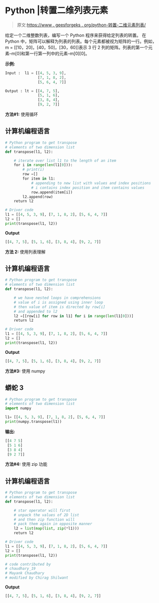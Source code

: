 # Python |转置二维列表元素

> 原文:[https://www . geesforgeks . org/python-转置-二维元素列表/](https://www.geeksforgeeks.org/python-transpose-elements-of-two-dimensional-list/)

给定一个二维整数列表，编写一个 Python 程序来获得给定列表的转置。
在 Python 中，矩阵可以解释为列表的列表。每个元素都被视为矩阵的一行。例如，m = [[10，20]，[40，50]，[30，60]]表示 3 行 2 列的矩阵。列表的第一个元素–m[0]和第一行第一列中的元素–m[0][0]。

**示例:**

```py
Input :  l1 = [[4, 5, 3, 9],
               [7, 1, 8, 2],
               [5, 6, 4, 7]]

Output : lt = [[4, 7, 5],
               [5, 1, 6],
               [3, 8, 4],
               [9, 2, 7]]
```

**方法#1:** 使用循环

## 计算机编程语言

```py
# Python program to get transpose
# elements of two dimension list
def transpose(l1, l2):

    # iterate over list l1 to the length of an item
    for i in range(len(l1[0])):
        # print(i)
        row =[]
        for item in l1:
            # appending to new list with values and index positions
            # i contains index position and item contains values
            row.append(item[i])
        l2.append(row)
    return l2

# Driver code
l1 = [[4, 5, 3, 9], [7, 1, 8, 2], [5, 6, 4, 7]]
l2 = []
print(transpose(l1, l2))
```

**Output**

```py
[[4, 7, 5], [5, 1, 6], [3, 8, 4], [9, 2, 7]]

```

**方法 2:** 使用列表理解

## 计算机编程语言

```py
# Python program to get transpose
# elements of two dimension list
def transpose(l1, l2):

    # we have nested loops in comprehensions
    # value of i is assigned using inner loop
    # then value of item is directed by row[i]
    # and appended to l2
    l2 =[[row[i] for row in l1] for i in range(len(l1[0]))]
    return l2

# Driver code
l1 = [[4, 5, 3, 9], [7, 1, 8, 2], [5, 6, 4, 7]]
l2 = []
print(transpose(l1, l2))
```

**Output**

```py
[[4, 7, 5], [5, 1, 6], [3, 8, 4], [9, 2, 7]]

```

**方法#3:** 使用 numpy

## 蟒蛇 3

```py
# Python program to get transpose
# elements of two dimension list
import numpy

l1= [[4, 5, 3, 9], [7, 1, 8, 2], [5, 6, 4, 7]]
print(numpy.transpose(l1))
```

**输出:**

```py
[[4 7 5]
 [5 1 6]
 [3 8 4]
 [9 2 7]]
```

**方法#4:** 使用 zip 功能

## 计算机编程语言

```py
# Python program to get transpose
# elements of two dimension list
def transpose(l1, l2):

    # star operator will first
    # unpack the values of 2D list
    # and then zip function will
    # pack them again in opposite manner
    l2 = list(map(list, zip(*l1)))
    return l2

# Driver code
l1 = [[4, 5, 3, 9], [7, 1, 8, 2], [5, 6, 4, 7]]
l2 = []
print(transpose(l1, l2))

# code contributed by
# chaudhary_19
# Mayank Chaudhary
# modified by Chirag Shilwant
```

**Output**

```py
[[4, 7, 5], [5, 1, 6], [3, 8, 4], [9, 2, 7]]

```
